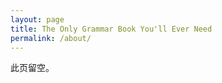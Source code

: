 ```yaml
---
layout: page
title: The Only Grammar Book You'll Ever Need
permalink: /about/
---
```


此页留空。

